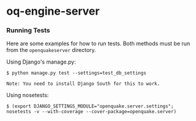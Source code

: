 oq-engine-server
================

### Running Tests ###

Here are some examples for how to run tests. Both methods must be run from the
`openquakeserver` directory.

Using Django's manage.py:

    $ python manage.py test --settings=test_db_settings

    Note: You need to install Django South for this to work.

Using nosetests:

    $ (export DJANGO_SETTINGS_MODULE="openquake.server.settings"; nosetests -v --with-coverage --cover-package=openquake.server)
